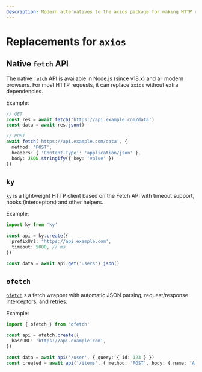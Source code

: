 ```yaml
---
description: Modern alternatives to the axios package for making HTTP requests in browsers and Node.js
---
```


# Replacements for `axios`

## Native `fetch` API

The native [`fetch`](https://developer.mozilla.org/en-US/docs/Web/API/Fetch_API) API is available in Node.js (since v18.x) and all modern browsers. For most HTTP requests, it can replace `axios` without extra dependencies.

Example:

```ts
// GET
const res = await fetch('https://api.example.com/data')
const data = await res.json()

// POST
await fetch('https://api.example.com/data', {
  method: 'POST',
  headers: { 'Content-Type': 'application/json' },
  body: JSON.stringify({ key: 'value' })
})
```

## `ky`

[`ky`](https://github.com/sindresorhus/ky) is a lightweight HTTP client based on the Fetch API with timeout support, hooks (interceptors) and other helpers.

Example:

```ts
import ky from 'ky'

const api = ky.create({
  prefixUrl: 'https://api.example.com',
  timeout: 5000, // ms
})

const data = await api.get('users').json()
```

## `ofetch`

[`ofetch`](https://github.com/unjs/ofetch) s a fetch wrapper with automatic JSON parsing, request/response interceptors, and retries.

Example:

```ts
import { ofetch } from 'ofetch'

const api = ofetch.create({
  baseURL: 'https://api.example.com',
})

const data = await api('/user', { query: { id: 123 } })
const created = await api('/items', { method: 'POST', body: { name: 'A' } })
```
